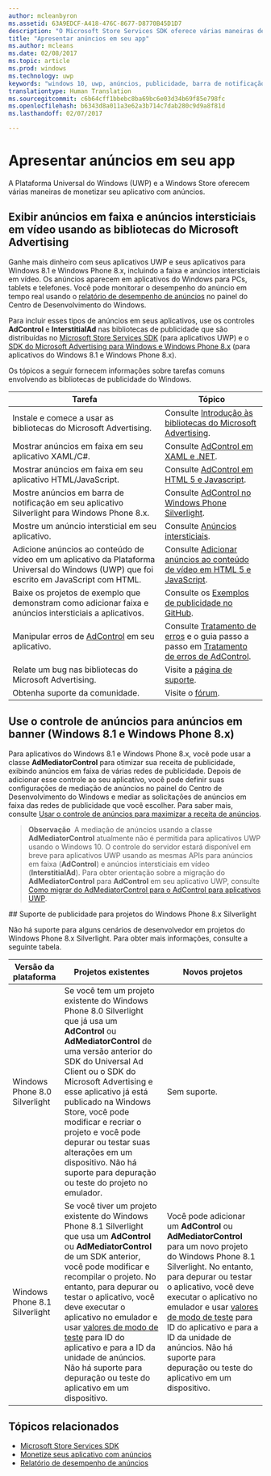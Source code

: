 ```yaml
---
author: mcleanbyron
ms.assetid: 63A9EDCF-A418-476C-8677-D8770B45D1D7
description: "O Microsoft Store Services SDK oferece várias maneiras de monetizar seu aplicativo com anúncios."
title: "Apresentar anúncios em seu app"
ms.author: mcleans
ms.date: 02/08/2017
ms.topic: article
ms.prod: windows
ms.technology: uwp
keywords: "windows 10, uwp, anúncios, publicidade, barra de notificação, intersticial"
translationtype: Human Translation
ms.sourcegitcommit: c6b64cff1bbebc8ba69bc6e03d34b69f85e798fc
ms.openlocfilehash: b6343d8a011a3e62a3b714c7dab280c9d9a8f81d
ms.lasthandoff: 02/07/2017

---
```


# <a name="display-ads-in-your-app"></a>Apresentar anúncios em seu app


A Plataforma Universal do Windows (UWP) e a Windows Store oferecem várias maneiras de monetizar seu aplicativo com anúncios.

## <a name="display-banner-and-video-interstitial-ads-using-the-microsoft-advertising-libraries"></a>Exibir anúncios em faixa e anúncios intersticiais em vídeo usando as bibliotecas do Microsoft Advertising

Ganhe mais dinheiro com seus aplicativos UWP e seus aplicativos para Windows 8.1 e Windows Phone 8.x, incluindo a faixa e anúncios intersticiais em vídeo. Os anúncios aparecem em aplicativos do Windows para PCs, tablets e telefones. Você pode monitorar o desempenho do anúncio em tempo real usando o [relatório de desempenho de anúncios](../publish/advertising-performance-report.md) no painel do Centro de Desenvolvimento do Windows.

Para incluir esses tipos de anúncios em seus aplicativos, use os controles **AdControl** e **InterstitialAd** nas bibliotecas de publicidade que são distribuídas no [Microsoft Store Services SDK](http://aka.ms/store-em-sdk) (para aplicativos UWP) e o [SDK do Microsoft Advertising para Windows e Windows Phone 8.x](http://aka.ms/store-8-sdk) (para aplicativos do Windows 8.1 e Windows Phone 8.x).


Os tópicos a seguir fornecem informações sobre tarefas comuns envolvendo as bibliotecas de publicidade do Windows.

|  Tarefa    | Tópico |               
|----------|-------|
| Instale e comece a usar as bibliotecas do Microsoft Advertising.     | Consulte [Introdução às bibliotecas do Microsoft Advertising](get-started-with-microsoft-advertising-libraries.md).        |
| Mostrar anúncios em faixa em seu aplicativo XAML/C#.     | Consulte [AdControl em XAML e .NET](adcontrol-in-xaml-and--net.md).        |
| Mostrar anúncios em faixa em seu aplicativo HTML/JavaScript.     | Consulte [AdControl em HTML 5 e Javascript](adcontrol-in-html-5-and-javascript.md).        |
| Mostre anúncios em barra de notificação em seu aplicativo Silverlight para Windows Phone 8.x.     | Consulte [AdControl no Windows Phone Silverlight](adcontrol-in-windows-phone-silverlight.md).        |
| Mostre um anúncio intersticial em seu aplicativo.     | Consulte [Anúncios intersticiais](interstitial-ads.md).       |
| Adicione anúncios ao conteúdo de vídeo em um aplicativo da Plataforma Universal do Windows (UWP) que foi escrito em JavaScript com HTML.   |  Consulte [Adicionar anúncios ao conteúdo de vídeo em HTML 5 e JavaScript](add-advertisements-to-video-content.md).  |
| Baixe os projetos de exemplo que demonstram como adicionar faixa e anúncios intersticiais a aplicativos.     |Consulte os [Exemplos de publicidade no GitHub](http://aka.ms/githubads).       |
| Manipular erros de [AdControl](https://msdn.microsoft.com/library/windows/apps/microsoft.advertising.winrt.ui.adcontrol.aspx) em seu aplicativo.     | Consulte [Tratamento de erros](error-handling-with-advertising-libraries.md) e o guia passo a passo em [Tratamento de erros de AdControl](adcontrol-error-handling.md).       |
| Relate um bug nas bibliotecas do Microsoft Advertising.     | Visite a [página de suporte](https://go.microsoft.com/fwlink/p/?LinkId=331508).        |
| Obtenha suporte da comunidade.     | Visite o [fórum](http://go.microsoft.com/fwlink/p/?LinkId=401266).       |

                            

## <a name="use-ad-mediation-for-banner-ads-windows-81-and-windows-phone-8x"></a>Use o controle de anúncios para anúncios em banner (Windows 8.1 e Windows Phone 8.x)

Para aplicativos do Windows 8.1 e Windows Phone 8.x, você pode usar a classe **AdMediatorControl** para otimizar sua receita de publicidade, exibindo anúncios em faixa de várias redes de publicidade. Depois de adicionar esse controle ao seu aplicativo, você pode definir suas configurações de mediação de anúncios no painel do Centro de Desenvolvimento do Windows e mediar as solicitações de anúncios em faixa das redes de publicidade que você escolher. Para saber mais, consulte [Usar o controle de anúncios para maximizar a receita de anúncios](https://msdn.microsoft.com/library/windows/apps/xaml/dn864359.aspx).

>**Observação**&nbsp;&nbsp;A mediação de anúncios usando a classe **AdMediatorControl** atualmente não é permitida para aplicativos UWP usando o Windows 10. O controle do servidor estará disponível em breve para aplicativos UWP usando as mesmas APIs para anúncios em faixa (**AdControl**) e anúncios intersticiais em vídeo (**InterstitialAd**). Para obter orientação sobre a migração do **AdMediatorControl** para **AdControl** em seu aplicativo UWP, consulte [Como migrar do AdMediatorControl para o AdControl para aplicativos UWP](migrate-from-admediatorcontrol-to-adcontrol.md).

<span id="silverlight_support"/>
## <a name="advertising-support-for-windows-phone-8x-silverlight-projects"></a>Suporte de publicidade para projetos do Windows Phone 8.x Silverlight

Não há suporte para alguns cenários de desenvolvedor em projetos do Windows Phone 8.x Silverlight. Para obter mais informações, consulte a seguinte tabela.

|  Versão da plataforma  |  Projetos existentes    |   Novos projetos  |
|-----------------|----------------|--------------|
| Windows Phone 8.0 Silverlight     |  Se você tem um projeto existente do Windows Phone 8.0 Silverlight que já usa um **AdControl** ou **AdMediatorControl** de uma versão anterior do SDK do Universal Ad Client ou o SDK do Microsoft Advertising e esse aplicativo já está publicado na Windows Store, você pode modificar e recriar o projeto e você pode depurar ou testar suas alterações em um dispositivo. Não há suporte para depuração ou teste do projeto no emulador.  |  Sem suporte.  |
| Windows Phone 8.1 Silverlight    |  Se você tiver um projeto existente do Windows Phone 8.1 Silverlight que usa um **AdControl** ou **AdMediatorControl** de um SDK anterior, você pode modificar e recompilar o projeto. No entanto, para depurar ou testar o aplicativo, você deve executar o aplicativo no emulador e usar [valores de modo de teste](test-mode-values.md) para ID do aplicativo e para a ID da unidade de anúncios. Não há suporte para depuração ou teste do aplicativo em um dispositivo.  |   Você pode adicionar um **AdControl** ou **AdMediatorControl** para um novo projeto do Windows Phone 8.1 Silverlight. No entanto, para depurar ou testar o aplicativo, você deve executar o aplicativo no emulador e usar [valores de modo de teste](test-mode-values.md) para ID do aplicativo e para a ID da unidade de anúncios. Não há suporte para depuração ou teste do aplicativo em um dispositivo. |

## <a name="related-topics"></a>Tópicos relacionados

* [Microsoft Store Services SDK](microsoft-store-services-sdk.md)
* [Monetize seus aplicativo com anúncios](http://go.microsoft.com/fwlink/p/?LinkId=699559)
* [Relatório de desempenho de anúncios](../publish/advertising-performance-report.md)

